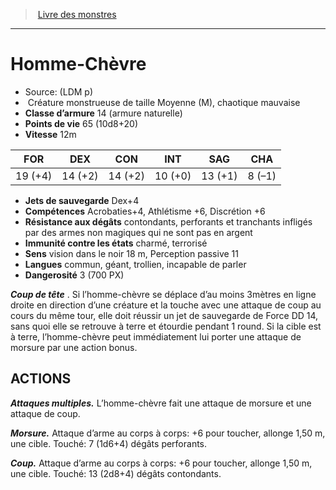 ﻿> [Livre des monstres](tome_of_beasts.md)

---

# Homme-Chèvre

- Source: (LDM p)
-  Créature monstrueuse de taille Moyenne (M), chaotique mauvaise
- **Classe d’armure** 14 (armure naturelle)
- **Points de vie** 65 (10d8+20)
- **Vitesse** 12m

|FOR|DEX|CON|INT|SAG|CHA|
|---|---|---|---|---|---|
|19 (+4)|14 (+2)|14 (+2)|10 (+0)|13 (+1)|8 (–1)|

- **Jets de sauvegarde** Dex+4
- **Compétences** Acrobaties+4, Athlétisme +6, Discrétion +6
- **Résistance aux dégâts** contondants, perforants et tranchants infligés par des armes non magiques qui ne sont pas en argent
- **Immunité contre les états** charmé, terrorisé
- **Sens** vision dans le noir 18 m, Perception passive 11
- **Langues** commun, géant, trollien, incapable de parler
- **Dangerosité** 3 (700 PX)

**_Coup de tête_** . Si l’homme-chèvre se déplace d’au moins 3mètres en ligne droite en direction d’une créature et la touche avec une attaque de coup au cours du même tour, elle doit réussir un jet de sauvegarde de Force DD 14, sans quoi elle se retrouve à terre et étourdie pendant 1 round. Si la cible est à terre, l’homme-chèvre peut immédiatement lui porter une attaque de morsure par une action bonus.

## ACTIONS

**_Attaques multiples._** L’homme-chèvre fait une attaque de morsure et une attaque de coup.

**_Morsure._** Attaque d’arme au corps à corps: +6 pour toucher, allonge 1,50 m, une cible. Touché: 7 (1d6+4) dégâts perforants.

**_Coup._** Attaque d’arme au corps à corps: +6 pour toucher, allonge 1,50 m, une cible. Touché: 13 (2d8+4) dégâts contondants.

